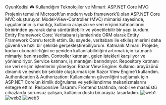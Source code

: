  OyunKedisi 🎮
Kullandığım Teknolojiler ve Mimari:
ASP.NET Core MVC:
Projenin temelini Microsoft’un modern web framework’ü olan ASP.NET Core MVC oluşturuyor. Model-View-Controller (MVC) mimarisi sayesinde, uygulamanın iş mantığı, kullanıcı arayüzü ve veri erişimi katmanlarını birbirinden ayırarak daha sürdürülebilir ve yönetilebilir bir yapı kurdum.
Entity Framework Core:
Veritabanı işlemlerinde ORM olarak Entity Framework Core’u tercih ettim. Bu sayede, veritabanı ile etkileşimlerimi daha güvenli ve hızlı bir şekilde gerçekleştirebiliyorum.
Katmanlı Mimari:
Projede, kodun okunabilirliğini ve yeniden kullanılabilirliğini artırmak için katmanlı mimariyi benimsedim.
Controller katmanı, gelen istekleri karşılıyor ve yönlendiriyor.
Service katmanı, iş mantığını barındırıyor.
Repository katmanı ise veri erişim işlemlerini yönetiyor.
Razor View Engine:
Kullanıcı arayüzünü dinamik ve esnek bir şekilde oluşturmak için Razor View Engine’i kullandım.
Authentication & Authorization:
Kullanıcıların güvenliğini sağlamak için ASP.NET Core’un kimlik doğrulama ve yetkilendirme mekanizmalarını entegre ettim.
Responsive Tasarım:
Frontend tarafında, mobil ve masaüstü cihazlarda sorunsuz çalışan, kullanıcı dostu bir arayüz tasarladım.
![web1](https://github.com/user-attachments/assets/fee0637a-9557-40f7-b2da-7e164315fe5c)
![web2](https://github.com/user-attachments/assets/b4f45867-e05c-40fe-a725-9cd8776cbafd)
![web3](https://github.com/user-attachments/assets/65677fb0-12a0-469b-a1b9-1c066ce7864f)
